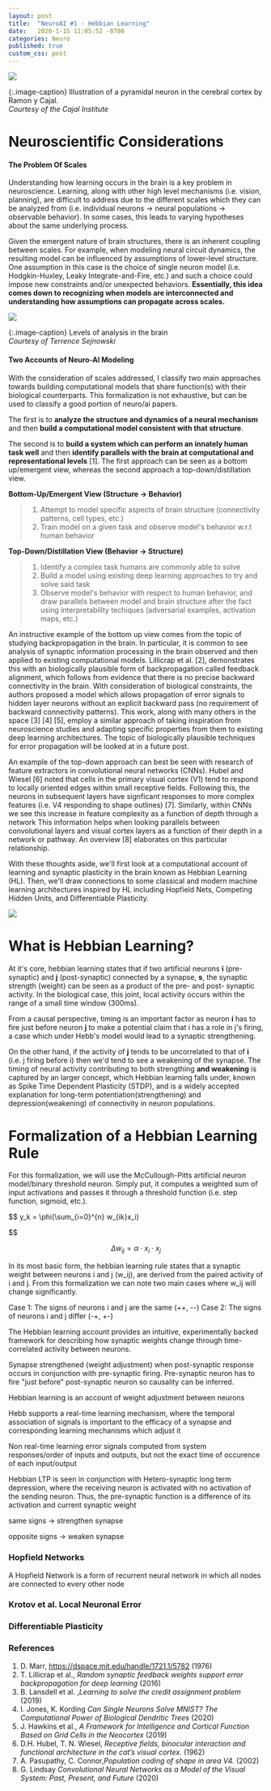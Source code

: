 ```yaml
---
layout: post
title:  "NeuroAI #1 - Hebbian Learning"
date:   2020-1-15 11:05:52 -0700
categories: Neuro
published: true
custom_css: post
---
```

[![](/assets/pyramidal.jpg)](/assets/pyramidal.jpg)


{:.image-caption}
Illustration of a pyramidal neuron in the cerebral cortex by Ramon y Cajal. <br/>*Courtesy of the Cajal Institute*


# Neuroscientific Considerations
#### The Problem Of Scales

Understanding how learning occurs in the brain is a key problem in neuroscience. Learning, along with other high level mechanisms (i.e. vision, planning), are difficult to address due to the different scales which they can be analyzed from (i.e. individual neurons -> neural populations -> observable behavior). In some cases, this leads to varying hypotheses about the same underlying process.

Given the emergent nature of brain structures, there is an inherent coupling between scales. For example, when modeling neural circuit dynamics, the resulting model can be influenced by assumptions of lower-level structure. One assumption in this case is the choice of single neuron model (i.e. Hodgkin-Huxley, Leaky Integrate-and-Fire, etc.) and such a choice could impose new constraints and/or unexpected behaviors. **Essentially, this idea comes down to recognizing when models are interconnected and understanding how assumptions can propagate across scales.**

[![](/assets/levels.png)](/assets/pyramidal.levels.png)

{:.image-caption}
Levels of analysis in the brain <br/>*Courtesy of Terrence Sejnowski*


#### Two Accounts of Neuro-AI Modeling

With the consideration of scales addressed, I classify two main approaches towards building computational models that share function(s) with their biological counterparts. This formalization is not exhaustive, but can be used to classify a good portion of neuro/ai papers.

The first is to **analyze the structure and dynamics of a neural mechanism** and then **build a computational model consistent with that structure**. 

The second is to **build a system which can perform an innately human task well** and then **identify parallels with the brain at computational and representational levels** [1]. The first approach can be seen as a bottom up/emergent view, whereas the second approach a top-down/distillation view.

<strong><span class="orange">Bottom-Up/Emergent View (Structure → Behavior)</span></strong>
>1. Attempt to model specific aspects of brain structure (connectivity patterns, cell types, etc.)
>2. Train model on a given task and observe model's behavior w.r.t human behavior

<strong><span class="orange">Top-Down/Distillation View (Behavior → Structure)</span></strong>
>1. Identify a complex task humans are commonly able to solve
>2. Build a model using existing deep learning approaches to try and solve said task
>3. Observe model's behavior with respect to human behavior, and draw parallels between model and brain structure after the fact using interpretability techiques (adversarial examples, activation maps, etc.)

An instructive example of the bottom up view comes from the topic of studying backpropagation in the brain. In particular, it is common to see analysis of synaptic information processing in the brain observed and then applied to existing computational models. Lillicrap et al. [2], demonstrates this with an biologically plausible form of backpropagation called feedback alignment, which follows from evidence that there is no precise backward connectivity in the brain. With consideration of biological constraints, the authors proposed a model which allows propagation of error signals to hidden layer neurons without an explicit backward pass (no requirement of backward connectivity patterns). This work, along with many others in the space [3] [4] [5], employ a similar approach of taking inspiration from neuroscience studies and adapting specific properties from them to existing deep learning architectures. The topic of biologically plausible techniques for error propagation will be looked at in a future post.  

An example of the top-down approach can best be seen with research of feature extractors in convolutional neural networks (CNNs). Hubel and Wiesel [6] noted that cells in the primary visual cortex (V1) tend to respond to locally oriented edges within small receptive fields. Following this, the neurons in subsequent layers have signficant responses to more complex features (i.e. V4 responding to shape outlines) [7]. Similarly, within CNNs we see this increase in feature complexity as a function of depth through a network This information helps when looking parallels between convolutional layers and visual cortex layers as a function of their depth in a network or pathway. An overview [8] elaborates on this particular relationship.

With these thoughts aside, we'll first look at a computational account of learning and synaptic plasticity in the brain known as Hebbian Learning (HL). Then, we'll draw connections to some classical and modern machine learning architectures inspired by HL including Hopfield Nets, Competing Hidden Units, and Differentiable Plasticity. 

![](/assets/hebb.png)

# What is Hebbian Learning?
At it's core, hebbian learning states that if two artificial neurons <strong><span class="green underlit">i</span></strong> (pre-synaptic) and <strong><span class="green underlit">j</span></strong> (post-synaptic) connected by a synapse, <strong><span class="green underlit">s</span></strong>, the synaptic strength (weight) can be seen as a product of the pre- and post- synaptic activity. In the biological case, this joint, local activity occurs within the range of a small time window (300ms). 

From a causal perspective, timing is an important factor as neuron <strong><span class="green underlit">i</span></strong> has to fire just before neuron <strong><span class="green underlit">j</span></strong> to make a potential claim that i has a role in j's firing, a case which under Hebb's model would lead to a synaptic strengthening. 

On the other hand, if the activity of <strong><span class="green underlit">j</span></strong> tends to be uncorrelated to that of <strong><span class="green underlit">i</span></strong> (i.e. j firing before i) then we'd tend to see a weakening of the synapse. The timing of neural activity contributing to both strengthing **and weakening** is captured by an larger concept, which Hebbian learning falls under, known as Spike Time Dependent Plasticity (STDP), and is a widely accepted explanation for long-term potentiation(strengthening) and depression(weakening) of connectivity in neuron populations.

# Formalization of a Hebbian Learning Rule
For this formalization, we will use the McCullough-Pitts artificial neuron model/binary threshold neuron. Simply put, it computes a weighted sum of input activations and passes it through a threshold function (i.e. step function, sigmoid, etc.). 

$$ 
y_k = \phi(\sum_{i=0}^{n} w_{ik}x_i)


$$



$$ 
\Delta w_{ij} = \alpha \cdot x_i \cdot x_j
$$

In its most basic form, the hebbian learning rule states that a synaptic weight between neurons i and j (w_ij), are derived from the paired activity of i and j. From this formalization we can note two main cases where w_ij will change significantly.

Case 1: The signs of neurons i and j are the same (++, --) 
Case 2: The signs of neurons i and j differ (-+, +-)




The Hebbian learning account provides an intuitive, experimentally backed framework for describing how synaptic weights change through time-correlated activity between neurons. 

Synapse strengthened (weight adjustment) when post-synaptic response occurs in conjunction with pre-synaptic firing. Pre-synaptic neuron has to fire "just before" post-synaptic neuron so causality can be inferred.

Hebbian learning is an account of weight adjustment between neurons

Hebb supports a real-time learning mechanism, where the temporal association of signals is important to the efficacy of a synapse and corresponding learning mechanisms which adjust it

Non real-time learning error signals computed from system responses/order of inputs and outputs, but not the exact time of occurence of each input/output 

Hebbian LTP is seen in conjunction with Hetero-synaptic long term depression, where the receiving neuron is activated with no activation of the sending neuron. Thus, the pre-synaptic function is a difference of its activation and current synaptic weight

same signs → strengthen synapse

opposite signs → weaken synapse

### Hopfield Networks
A Hopfield Network is a form of recurrent neural network in which all nodes are connected to every other node 

### Krotov et al. Local Neuronal Error

### Differentiable Plasticity

### References 
1. D. Marr, https://dspace.mit.edu/handle/1721.1/5782 (1976)
2. T. Lillicrap  et al., *Random synaptic feedback weights support error backpropagation for deep learning* (2016)
3. B. Lansdell et al. ,*Learning to solve the credit assignment problem* (2019)
4. I. Jones, K. Kording *Can Single Neurons Solve MNIST? The Computational Power of Biological Dendritic Trees* (2020)
5. J. Hawkins et al., *A Framework for Intelligence and Cortical Function Based on Grid Cells in the Neocortex* (2019)
6. D.H. Hubel, T. N. Wiesel, *Receptive fields, binocular interaction and functional architecture in the cat’s visual cortex.* (1962)
7. A. Pasupathy, C. Connor,*Population coding of shape in area V4.* (2002)
8. G. Lindsay *Convolutional Neural Networks as a Model of the Visual
System: Past, Present, and Future* (2020)

